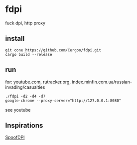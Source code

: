 # fdpi
fuck dpi, http proxy

## install
```
git cone https://github.com/Cergoo/fdpi.git
cargo build --release
```

## run
for: 
youtube.com, 
rutracker.org,
index.minfin.com.ua/russian-invading/casualties
```
./fdpi -d2 -d4 -d7        
google-chrome --proxy-server="http://127.0.0.1:8080"
```
see youtube

## Inspirations
[SpoofDPI](https://github.com/xvzc/SpoofDPI)